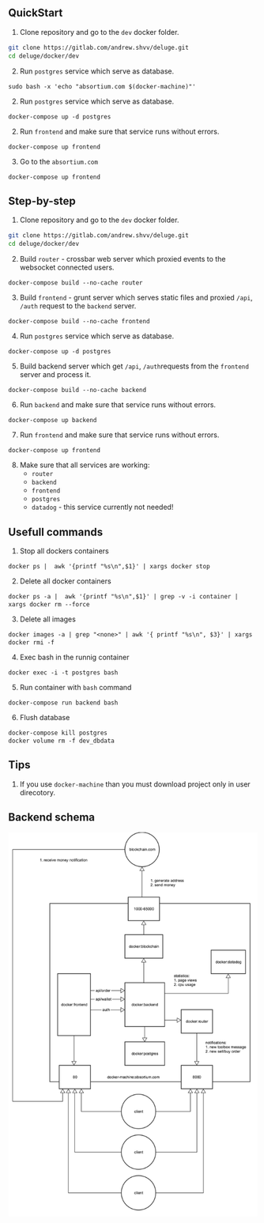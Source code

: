 ## QuickStart
1. Clone repository and go to the `dev` docker folder.
```bash
git clone https://gitlab.com/andrew.shvv/deluge.git
cd deluge/docker/dev
```

2. Run `postgres` service which serve as database.
```
sudo bash -x 'echo "absortium.com $(docker-machine)"'
```

2. Run `postgres` service which serve as database.
```
docker-compose up -d postgres
```

2. Run `frontend` and make sure that service runs without errors.
```
docker-compose up frontend
```

3. Go to the `absortium.com`
```
docker-compose up frontend
```


## Step-by-step
1. Clone repository and go to the `dev` docker folder.
```bash
git clone https://gitlab.com/andrew.shvv/deluge.git
cd deluge/docker/dev
```

2. Build `router` - crossbar web server which proxied events to the websocket connected users.
```
docker-compose build --no-cache router
```

3. Build `frontend` - grunt server which serves static files and proxied `/api`, `/auth` request to the `backend` server.
```
docker-compose build --no-cache frontend
```

4. Run `postgres` service which serve as database.
```
docker-compose up -d postgres
```

5. Build backend server which get `/api`, `/auth`requests from the `frontend` server and process it.
```
docker-compose build --no-cache backend
```

6. Run `backend` and make sure that service runs without errors.
```
docker-compose up backend
```

7. Run `frontend` and make sure that service runs without errors.
```
docker-compose up frontend
```

8. Make sure that all services are working:
    * `router`
    * `backend`
    * `frontend`
    * `postgres`
    * `datadog` - this service currently not needed!

## Usefull commands
1. Stop all dockers containers
```
docker ps |  awk '{printf "%s\n",$1}' | xargs docker stop
```
2. Delete all docker containers
```
docker ps -a |  awk '{printf "%s\n",$1}' | grep -v -i container | xargs docker rm --force
```
3. Delete all <none> images
```
docker images -a | grep "<none>" | awk '{ printf "%s\n", $3}' | xargs docker rmi -f
```
4. Exec bash in the runnig container
```
docker exec -i -t postgres bash
```
5. Run container with `bash` command
```
docker-compose run backend bash
```
6. Flush database
```
docker-compose kill postgres
docker volume rm -f dev_dbdata
```

## Tips
1. If you use `docker-machine` than you must download project only in user direcotory.


## Backend schema
![alt tag](/docs/schema/main.png)